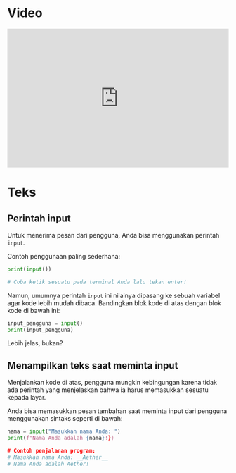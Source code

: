 # Video

<iframe width="100%" height="315" src="https://www.youtube.com/embed/_ctbfHbS5BM" title="YouTube video player" frameborder="0" allow="accelerometer; clipboard-write; encrypted-media; gyroscope; picture-in-picture; web-share" allowfullscreen></iframe>

# Teks

## Perintah input

Untuk menerima pesan dari pengguna, Anda bisa menggunakan perintah `input`.

Contoh penggunaan paling sederhana:

```py
print(input())

# Coba ketik sesuatu pada terminal Anda lalu tekan enter!
```

Namun, umumnya perintah `input` ini nilainya dipasang ke sebuah variabel agar kode lebih mudah dibaca. Bandingkan blok kode di atas dengan blok kode di bawah ini:

```py
input_pengguna = input()
print(input_pengguna)
```

Lebih jelas, bukan?

## Menampilkan teks saat meminta input

Menjalankan kode di atas, pengguna mungkin kebingungan karena tidak ada perintah yang menjelaskan bahwa ia harus memasukkan sesuatu kepada layar.

Anda bisa memasukkan pesan tambahan saat meminta input dari pengguna menggunakan sintaks seperti di bawah:

```py
nama = input("Masukkan nama Anda: ")
print(f"Nama Anda adalah {nama}!})

# Contoh penjalanan program:
# Masukkan nama Anda: __Aether__
# Nama Anda adalah Aether!
```
